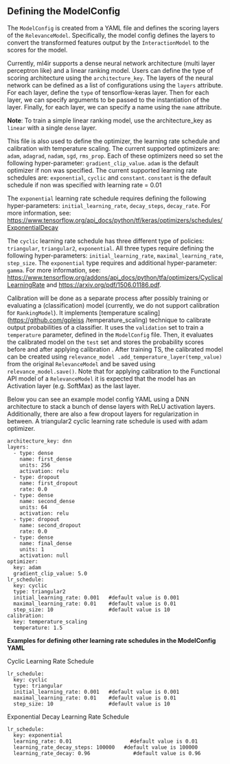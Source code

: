 ## Defining the ModelConfig

The `ModelConfig` is created from a YAML file and defines the scoring layers of the `RelevanceModel`. Specifically, the model config defines the layers to convert the transformed features output by the `InteractionModel` to the scores for the model. 

Currently, ml4ir supports a dense neural network architecture (multi layer perceptron like) and a linear ranking model. Users can define the type of scoring architecture using the `architecture_key`. The layers of the neural network can be defined as a list of configurations using the `layers` attribute. For each layer, define the `type` of tensorflow-keras layer. Then for each layer, we can specify arguments to be passed to the instantiation of the layer. Finally, for each layer, we can specify a name using the `name` attribute.

**Note**: To train a simple linear ranking model, use the architecture_key as `linear` with a single `dense` layer.

This file is also used to define the optimizer, the learning rate schedule and calibration with
 temperature scaling. The current
 supported optimizers are: `adam`, `adagrad`, `nadam`, `sgd`, `rms_prop`. Each of these optimizers need so set the following hyper-parameter: `gradient_clip_value`. `adam` is the default optimizer if non was specified.
The current supported learning rate schedules are: `exponential`, `cyclic` and `constant`. `constant` is the default schedule if non was specified with learning rate = 0.01

The `exponential` learning rate schedule requires defining the following hyper-parameters: `initial_learning_rate`, `decay_steps`, `decay_rate`. For more information, see: https://www.tensorflow.org/api_docs/python/tf/keras/optimizers/schedules/ExponentialDecay

The `cyclic` learning rate schedule has three different type of policies: `triangular`, `triangular2`, `exponential`. All three types require defining the following hyper-parameters: `initial_learning_rate`, `maximal_learning_rate`, `step_size`. The `exponential` type requires and additional hyper-parameter: `gamma`. 
For more information, see: https://www.tensorflow.org/addons/api_docs/python/tfa/optimizers/CyclicalLearningRate and https://arxiv.org/pdf/1506.01186.pdf.

Calibration will be done as a separate process after possibly training or evaluating a
 (classification) model (currently, we do not support calibration for `RankingModel`). 
  It implements [temperature scaling](https://github.com/gpleiss
 /temperature_scaling) technique to
 calibrate output probabilities of a classifier. It uses the `validation` set to train a
  `temperature` parameter, defined in the `ModelConfig` file. Then, it evaluates the calibrated
   model
   on the `test` set and stores the probability scores before and after applying calibration
   . After training TS, the calibrated model can be created using `relevance_model
   .add_temperature_layer(temp_value)`  from
     the original `RelevanceModel` and be saved using `relevance_model.save()`. Note that for
      applying calibration to the Functional API model of a `RelevanceModel` it is
      expected that the model has an Activation layer (e.g. SoftMax) as the last layer. 

Below you can see an example model config YAML using a DNN architecture to stack a bunch of dense layers with ReLU activation layers. Additionally, there are also a few dropout layers for regularization in between. A triangular2 cyclic learning rate schedule is used with adam optimizer.

```
architecture_key: dnn
layers:
  - type: dense
    name: first_dense
    units: 256
    activation: relu
  - type: dropout
    name: first_dropout
    rate: 0.0
  - type: dense
    name: second_dense
    units: 64
    activation: relu
  - type: dropout
    name: second_dropout
    rate: 0.0
  - type: dense
    name: final_dense
    units: 1
    activation: null
optimizer: 
  key: adam
  gradient_clip_value: 5.0
lr_schedule:
  key: cyclic
  type: triangular2
  initial_learning_rate: 0.001   #default value is 0.001
  maximal_learning_rate: 0.01    #default value is 0.01
  step_size: 10                  #default value is 10
calibration:
  key: temperature_scaling
  temperature: 1.5
```

**Examples for defining other learning rate schedules in the ModelConfig YAML**

Cyclic Learning Rate Schedule
```
lr_schedule:
  key: cyclic
  type: triangular
  initial_learning_rate: 0.001   #default value is 0.001
  maximal_learning_rate: 0.01    #default value is 0.01
  step_size: 10                  #default value is 10
```

Exponential Decay Learning Rate Schedule
```
lr_schedule:
  key: exponential
  learning_rate: 0.01                   #default value is 0.01
  learning_rate_decay_steps: 100000   #default value is 100000
  learning_rate_decay: 0.96              #default value is 0.96
```
